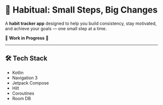 # 🌱 Habitual: Small Steps, Big Changes  

A **habit tracker app** designed to help you build consistency, stay motivated, and achieve your goals — one small step at a time.  

🚧 **Work in Progress** 🚧  

---

## 🛠️ Tech Stack
- Kotlin
- Navigation 3
- Jetpack Compose  
- Hilt  
- Coroutines
- Room DB
